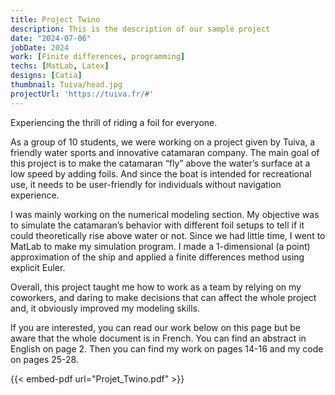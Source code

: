 ```yaml
---
title: Project Twino
description: This is the description of our sample project
date: "2024-07-06"
jobDate: 2024
work: [Finite differences, programming]
techs: [MatLab, Latex]
designs: [Catia]
thumbnail: Tuiva/head.jpg
projectUrl: 'https://tuiva.fr/#'
---
```


Experiencing the thrill of riding a foil for everyone.

As a group of 10 students, we were working on a project given by Tuiva, a friendly water sports and innovative catamaran company. The main goal of this project is to make the catamaran “fly” above the water’s surface at a low speed by adding foils. And since the boat is intended for recreational use, it needs to be user-friendly for individuals without navigation experience.

I was mainly working on the numerical modeling section. My objective was to simulate the catamaran’s behavior with different foil setups to tell if it could theoretically rise above water or not. Since we had little time, I went to MatLab to make my simulation program. I made a 1-dimensional (a point) approximation of the ship and applied a finite differences method using explicit Euler.

Overall, this project taught me how to work as a team by relying on my coworkers, and daring to make decisions that can affect the whole project and, it obviously improved my modeling skills.

If you are interested, you can read our work below on this page but be aware that the whole document is in French. You can find an abstract in English on page 2. Then you can find my work on pages 14-16 and my code on pages 25-28.


{{< embed-pdf url="Projet_Twino.pdf" >}}